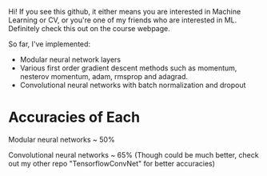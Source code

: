 Hi! If you see this github, it either means you are interested in Machine Learning or CV, or you're one of my friends who are interested in ML. Definitely check this out on the course webpage.

So far, I've implemented:

 - Modular neural network layers
 - Various first order gradient descent methods such as momentum, nesterov momentum, adam, rmsprop and adagrad.
 - Convolutional neural networks with batch normalization and dropout

# Accuracies of Each #
Modular neural networks ~ 50%

Convolutional neural networks ~ 65% (Though could be much better, check out my other repo "TensorflowConvNet" for better accuracies)
